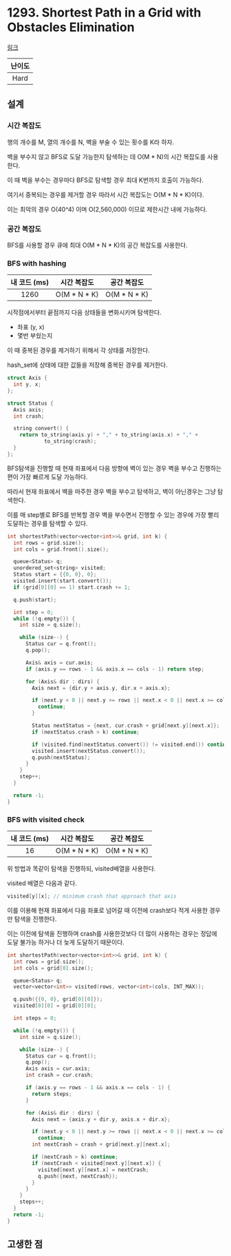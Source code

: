 # 1293. Shortest Path in a Grid with Obstacles Elimination

[링크](https://leetcode.com/problems/shortest-path-in-a-grid-with-obstacles-elimination/)

| 난이도 |
| :----: |
|  Hard  |

## 설계

### 시간 복잡도

행의 개수를 M, 열의 개수를 N, 벽을 부술 수 있는 횟수를 K라 하자.

벽을 부수지 않고 BFS로 도달 가능한지 탐색하는 데 O(M \* N)의 시간 복잡도를 사용한다.

이 때 벽을 부수는 경우마다 BFS로 탐색할 경우 최대 K번까지 호출이 가능하다.

여기서 중복되는 경우를 제거할 경우 따라서 시간 복잡도는 O(M \* N \* K)이다.

이는 최악의 경우 O(40^4) 이며 O(2,560,000) 이므로 제한시간 내에 가능하다.

### 공간 복잡도

BFS를 사용할 경우 큐에 최대 O(M \* N \* K)의 공간 복잡도를 사용한다.

### BFS with hashing

| 내 코드 (ms) |  시간 복잡도   |  공간 복잡도   |
| :----------: | :------------: | :------------: |
|     1260     | O(M \* N \* K) | O(M \* N \* K) |

시작점에서부터 끝점까지 다음 상태들을 변화시키며 탐색한다.

- 좌표 (y, x)
- 몇번 부쉈는지

이 때 중복된 경우를 제거하기 위해서 각 상태를 저장한다.

hash_set에 상태에 대한 값들을 저장해 중복된 경우를 제거한다.

```cpp
struct Axis {
  int y, x;
};

struct Status {
  Axis axis;
  int crash;

  string convert() {
    return to_string(axis.y) + "," + to_string(axis.x) + "," +
            to_string(crash);
  }
};
```

BFS탐색을 진행할 때 현재 좌표에서 다음 방향에 벽이 있는 경우 벽을 부수고 진행하는 편이 가장 빠르게 도달 가능하다.

따라서 현재 좌표에서 벽을 마주한 경우 벽을 부수고 탐색하고, 벽이 아닌경우는 그냥 탐색한다.

이를 매 step별로 BFS를 반복할 경우 벽을 부수면서 진행할 수 있는 경우에 가장 빨리 도달하는 경우를 탐색할 수 있다.

```cpp
int shortestPath(vector<vector<int>>& grid, int k) {
  int rows = grid.size();
  int cols = grid.front().size();

  queue<Status> q;
  unordered_set<string> visited;
  Status start = {{0, 0}, 0};
  visited.insert(start.convert());
  if (grid[0][0] == 1) start.crash += 1;

  q.push(start);

  int step = 0;
  while (!q.empty()) {
    int size = q.size();

    while (size--) {
      Status cur = q.front();
      q.pop();

      Axis& axis = cur.axis;
      if (axis.y == rows - 1 && axis.x == cols - 1) return step;

      for (Axis& dir : dirs) {
        Axis next = {dir.y + axis.y, dir.x + axis.x};

        if (next.y < 0 || next.y >= rows || next.x < 0 || next.x >= cols) {
          continue;
        }

        Status nextStatus = {next, cur.crash + grid[next.y][next.x]};
        if (nextStatus.crash > k) continue;

        if (visited.find(nextStatus.convert()) != visited.end()) continue;
        visited.insert(nextStatus.convert());
        q.push(nextStatus);
      }
    }
    step++;
  }

  return -1;
}
```

### BFS with visited check

| 내 코드 (ms) |  시간 복잡도   |  공간 복잡도   |
| :----------: | :------------: | :------------: |
|      16      | O(M \* N \* K) | O(M \* N \* K) |

위 방법과 똑같이 탐색을 진행하되, visited배열을 사용한다.

visited 배열은 다음과 같다.

```cpp
visited[y][x]; // minimum crash that approach that axis
```

이를 이용해 현재 좌표에서 다음 좌표로 넘어갈 때 이전에 crash보다 적게 사용한 경우만 탐색을 진행한다.

이는 이전에 탐색을 진행하며 crash를 사용한것보다 더 많이 사용하는 경우는 정답에 도달 불가능 하거나 더 늦게 도달하기 때문이다.

```cpp
int shortestPath(vector<vector<int>>& grid, int k) {
  int rows = grid.size();
  int cols = grid[0].size();

  queue<Status> q;
  vector<vector<int>> visited(rows, vector<int>(cols, INT_MAX));

  q.push({{0, 0}, grid[0][0]});
  visited[0][0] = grid[0][0];

  int steps = 0;

  while (!q.empty()) {
    int size = q.size();

    while (size--) {
      Status cur = q.front();
      q.pop();
      Axis axis = cur.axis;
      int crash = cur.crash;

      if (axis.y == rows - 1 && axis.x == cols - 1) {
        return steps;
      }

      for (Axis& dir : dirs) {
        Axis next = {axis.y + dir.y, axis.x + dir.x};

        if (next.y < 0 || next.y >= rows || next.x < 0 || next.x >= cols)
          continue;
        int nextCrash = crash + grid[next.y][next.x];

        if (nextCrash > k) continue;
        if (nextCrash < visited[next.y][next.x]) {
          visited[next.y][next.x] = nextCrash;
          q.push({next, nextCrash});
        }
      }
    }
    steps++;
  }
  return -1;
}
```

## 고생한 점
